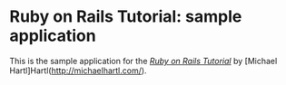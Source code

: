 # Ruby on Rails Tutorial: sample application

This is the sample application for
the  [*Ruby on Rails Tutorial*](http://railstutorial.org/)
by [Michael Hartl]Hartl(http://michaelhartl.com/).
